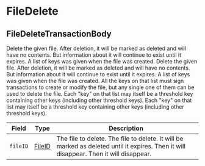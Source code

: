 # FileDelete

## FileDeleteTransactionBody

Delete the given file. After deletion, it will be marked as deleted and will have no contents. But information about it will continue to exist until it expires. A list of keys was given when the file was created. Delete the given file. After deletion, it will be marked as deleted and will have no contents. But information about it will continue to exist until it expires. A list of keys was given when the file was created. All the keys on that list must sign transactions to create or modify the file, but any single one of them can be used to delete the file. Each "key" on that list may itself be a threshold key containing other keys (including other threshold keys). Each "key" on that list may itself be a threshold key containing other keys (including other threshold keys).

| Field    | Type                               | Description                                                                                                                            |
| -------- | ---------------------------------- | -------------------------------------------------------------------------------------------------------------------------------------- |
| `fileID` | [FileID](../basic-types/fileid.md) | The file to delete. The file to delete. It will be marked as deleted until it expires. Then it will disappear. Then it will disappear. |
